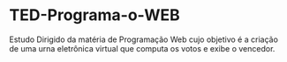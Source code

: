 # TED-Programa-o-WEB
Estudo Dirigido da matéria de Programação Web cujo objetivo é a criação de uma urna eletrônica virtual que computa os votos e exibe o vencedor.
